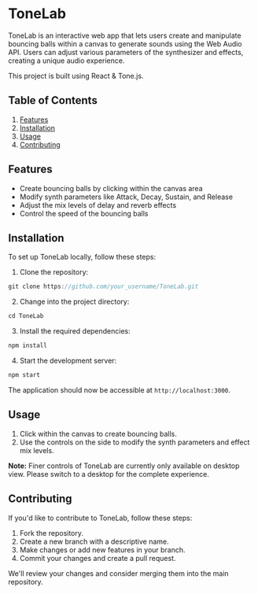 # ToneLab

ToneLab is an interactive web app that lets users create and manipulate bouncing balls within a canvas to generate sounds using the Web Audio API. Users can adjust various parameters of the synthesizer and effects, creating a unique audio experience.

This project is built using React & Tone.js.

## Table of Contents

1. [Features](#features)
2. [Installation](#installation)
3. [Usage](#usage)
4. [Contributing](#contributing)

## Features

- Create bouncing balls by clicking within the canvas area
- Modify synth parameters like Attack, Decay, Sustain, and Release
- Adjust the mix levels of delay and reverb effects
- Control the speed of the bouncing balls

## Installation

To set up ToneLab locally, follow these steps:

1. Clone the repository:

```js
git clone https://github.com/your_username/ToneLab.git
```

2. Change into the project directory:

```js
cd ToneLab
```

3. Install the required dependencies:

```js
npm install
```

4. Start the development server:

```js
npm start
```

The application should now be accessible at `http://localhost:3000`.

## Usage

1. Click within the canvas to create bouncing balls.
2. Use the controls on the side to modify the synth parameters and effect mix levels.

**Note:** Finer controls of ToneLab are currently only available on desktop view. Please switch to a desktop for the complete experience.

## Contributing

If you'd like to contribute to ToneLab, follow these steps:

1. Fork the repository.
2. Create a new branch with a descriptive name.
3. Make changes or add new features in your branch.
4. Commit your changes and create a pull request.

We'll review your changes and consider merging them into the main repository.
